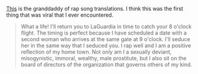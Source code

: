 [This](https://www.netfunny.com/rhf/jokes/98/Jul/ebonrap.html) is the granddaddy of rap song translations. I think this was the first thing that was viral that I ever encountered.

> What a life! I'll return you to LaGuardia in time to catch your 8 o'clock flight. The timing is perfect because I have scheduled a date with a second woman who arrives at the same gate at 9 o'clock. I'll seduce her in the same way that I seduced you. I rap well and I am a positive reflection of my home town. Not only am I a sexually deviant, misogynistic, immoral, wealthy, male prostitute, but I also sit on the board of directors of the organization that governs others of my kind.